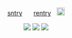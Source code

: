 <p align="center">
  <br><a href="https://sntry.cc/☭">sntry</a>ㅤㅤ<a href="https://rentry.co/fratricides">rentry</a>ㅤ<img src="https://gifcity.carrd.co/assets/images/gallery94/1b303df8.gif" height=18 alt="cross">
</p>

<p align="center">
  <img src="https://gifcity.carrd.co/assets/images/gallery25/dc5ad13b.gif">
  <img src="https://gifcity.carrd.co/assets/images/gallery23/1646719d.gif">
  <img src="https://gifcity.carrd.co/assets/images/gallery23/e5475b61.gif">
</p>
